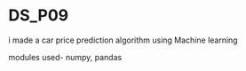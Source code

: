 # DS_P09
i made a car price prediction algorithm using Machine learning

modules used- 
numpy, pandas
